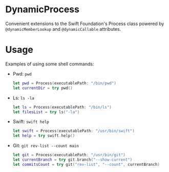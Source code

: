 # DynamicProcess

Convenient extensions to the Swift Foundation's Process class powered by `@dynamicMemberLookup` and `@dynamicCallable` attributes.

# Usage

Examples of using some shell commands:

- Pwd: `pwd`

  ``` swift
  let pwd = Process(executablePath: "/bin/pwd")
  let currentDir = try pwd()
  ```

- Ls: `ls -la`

  ``` swift
  let ls = Process(executablePath: "/bin/ls")
  let filesList = try ls("-la")
  ```

- Swift: `swift help`

  ``` swift
  let swift = Process(executablePath: "/usr/bin/swift")
  let help = try swift.help()
  ```
  
- Git: `git rev-list --count main`

  ``` swift
  let git = Process(executablePath: "/usr/bin/git")
  let currentBranch = try git.branch("--show-current")
  let commitsCount = try git("rev-list", "--count", currentBranch)
  ```
